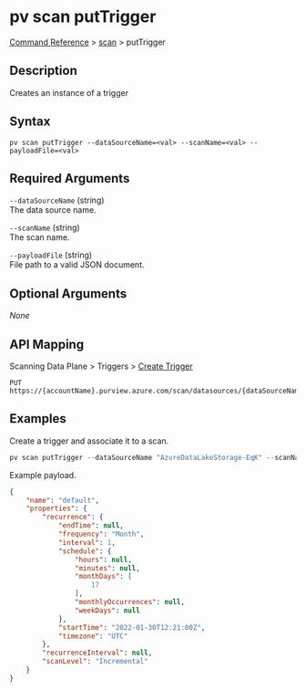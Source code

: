 # pv scan putTrigger
[Command Reference](../../../README.md#command-reference) > [scan](./main.md) > putTrigger

## Description
Creates an instance of a trigger

## Syntax
```
pv scan putTrigger --dataSourceName=<val> --scanName=<val> --payloadFile=<val>
```

## Required Arguments
`--dataSourceName` (string)  
The data source name.

`--scanName` (string)  
The scan name.

`--payloadFile` (string)  
File path to a valid JSON document.

## Optional Arguments
*None*

## API Mapping
Scanning Data Plane > Triggers > [Create Trigger](https://docs.microsoft.com/en-us/rest/api/purview/scanningdataplane/triggers/create-trigger)
```
PUT https://{accountName}.purview.azure.com/scan/datasources/{dataSourceName}/scans/{scanName}/triggers/default
```

## Examples
Create a trigger and associate it to a scan.
```powershell
pv scan putTrigger --dataSourceName "AzureDataLakeStorage-EqK" --scanName "Scan-Qrh" --payloadFile "/path/to/file.json"
```

Example payload.
```json
{
    "name": "default",
    "properties": {
        "recurrence": {
            "endTime": null,
            "frequency": "Month",
            "interval": 1,
            "schedule": {
                "hours": null,
                "minutes": null,
                "monthDays": [
                    17
                ],
                "monthlyOccurrences": null,
                "weekDays": null
            },
            "startTime": "2022-01-30T12:21:00Z",
            "timezone": "UTC"
        },
        "recurrenceInterval": null,
        "scanLevel": "Incremental"
    }
}
```